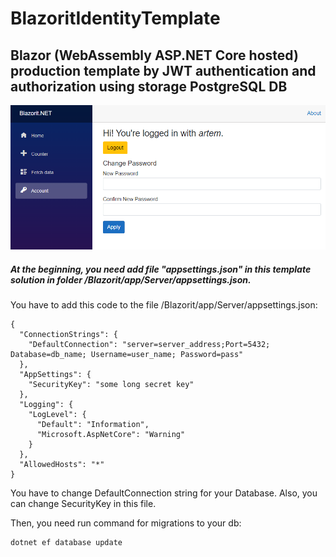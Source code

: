 # BlazoritIdentityTemplate
## Blazor (WebAssembly ASP.NET Core hosted) production template by JWT authentication and authorization using storage PostgreSQL DB
![alt text](https://github.com/semukov/BlazoritIdentityTemplate/blob/master/BlazoritIdentityTemplate.png)

##### At the beginning, you need add file "appsettings.json" in this template solution in folder /Blazorit/app/Server/appsettings.json.
You have to add this code to the file /Blazorit/app/Server/appsettings.json:
```
{
  "ConnectionStrings": {
    "DefaultConnection": "server=server_address;Port=5432; Database=db_name; Username=user_name; Password=pass"
  },
  "AppSettings": {
    "SecurityKey": "some long secret key"
  },
  "Logging": {
    "LogLevel": {
      "Default": "Information",
      "Microsoft.AspNetCore": "Warning"
    }
  },
  "AllowedHosts": "*"
}
```
You have to change DefaultConnection string for your Database. Also, you can change SecurityKey in this file.

Then, you need run command for migrations to your db: 
```
dotnet ef database update
```
